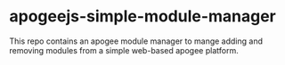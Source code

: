 # apogeejs-simple-module-manager

This repo contains an apogee module manager to mange adding and removing modules from a simple web-based apogee platform.
